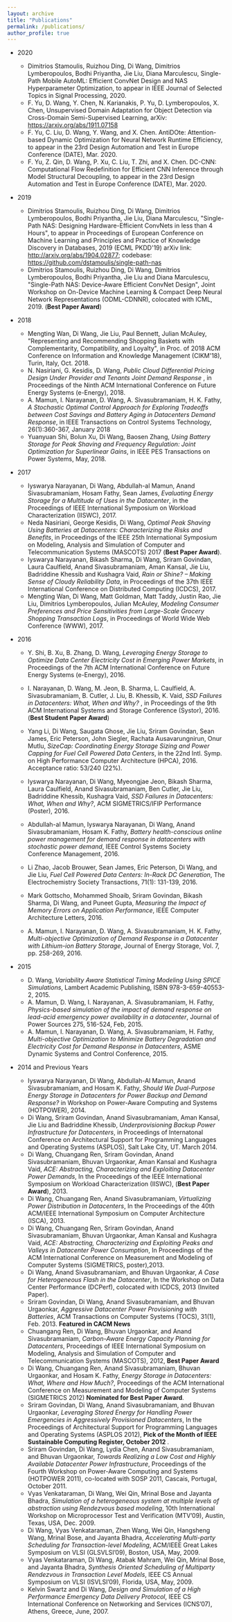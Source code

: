 ```yaml
---
layout: archive
title: "Publications"
permalink: /publications/
author_profile: true
---
```

* 2020
	* Dimitrios Stamoulis, Ruizhou Ding, Di Wang, Dimitrios Lymberopoulos, Bodhi Priyantha, Jie Liu, Diana Marculescu, Single-Path Mobile AutoML: Efficient ConvNet Design and NAS Hyperparameter Optimization, to appear in IEEE Journal of Selected Topics in Signal Processing, 2020.
	* F. Yu, D. Wang, Y. Chen, N. Karianakis, P. Yu, D. Lymberopoulos, X. Chen, Unsupervised Domain Adaptation for Object Detection via Cross-Domain Semi-Supervised Learning, arXiv: https://arxiv.org/abs/1911.07158
	* F. Yu, C. Liu, D. Wang, Y. Wang, and X. Chen. AntiDOte: Attention-based Dynamic Optimization for Neural Network Runtime Efficiency, to appear in the 23rd Design Automation and Test in Europe Conference (DATE), Mar. 2020. 
	* F. Yu, Z. Qin, D. Wang, P. Xu, C. Liu, T. Zhi, and X. Chen. DC-CNN: Computational Flow Redefinition for Efficient CNN Inference through Model Structural Decoupling, to appear in the 23rd Design Automation and Test in Europe Conference (DATE), Mar. 2020.
		
* 2019
	* Dimitrios Stamoulis, Ruizhou Ding, Di Wang, Dimitrios Lymberopoulos, Bodhi Priyantha, Jie Liu, Diana Marculescu, "Single-Path NAS: Designing Hardware-Efficient ConvNets in less than 4 Hours", to appear in Proceedings of European Conference on Machine Learning and Principles and Practice of Knowledge Discovery in Databases, 2019 (ECML PKDD'19) arXiv link: http://arxiv.org/abs/1904.02877; codebase: https://github.com/dstamoulis/single-path-nas
	* Dimitrios Stamoulis, Ruizhou Ding, Di Wang, Dimitrios Lymberopoulos, Bodhi Priyantha, Jie Liu and Diana Marculescu, "Single-Path NAS: Device-Aware Efficient ConvNet Design", Joint Workshop on On-Device Machine Learning & Compact Deep Neural Network Representations (ODML-CDNNR), colocated with ICML, 2019. (<b>Best Paper Award</b>)
	

* 2018
	* Mengting Wan, Di Wang, Jie Liu, Paul Bennett, Julian McAuley, "Representing and Recommending Shopping Baskets with Complementarity, Compatibility, and Loyalty", in Proc. of 2018 ACM Conference on Information and Knowledge Management (CIKM'18), Turin, Italy, Oct. 2018. 
	* N. Nasiriani, G. Kesidis, D. Wang, <i>Public Cloud Differential Pricing Design Under Provider and Tenants Joint Demand Response </i>, in Proceedings of the Ninth ACM International Conference on Future Energy Systems (e-Energy), 2018.
	* A. Mamun, I. Narayanan, D. Wang, A. Sivasubramaniam, H. K. Fathy, <i>A Stochastic Optimal Control Approach for Exploring Tradeoffs between Cost Savings and Battery Aging in Datacenters Demand Response</i>,  in IEEE Transactions on Control Systems Technology, 26(1):360-367, January 2018
	* Yuanyuan Shi, Bolun Xu, Di Wang, Baosen Zhang, <i> Using Battery Storage for Peak Shaving and Frequency Regulation: Joint Optimization for Superlinear Gains</i>, in IEEE PES Transactions on Power Systems, May, 2018.

* 2017

	* Iyswarya Narayanan, Di Wang, Abdullah-al Mamun, Anand Sivasubramaniam, Hosam Fathy, Sean James, <i>Evaluating Energy Storage for a Multitude of Uses in the Datacenter</i>, in the Proceedings of IEEE International Symposium on Workload Characterization (IISWC), 2017.
	* Neda Nasiriani, George Kesidis, Di Wang, <i>Optimal Peak Shaving Using Batteries at Datacenters: Characterizing the Risks and Benefits</i>,  in Proceedings of the IEEE 25th International Symposium on Modeling, Analysis and Simulation of Computer and Telecommunication Systems (MASCOTS) 2017 (<b>Best Paper Award</b>).
	* Iyswarya Narayanan, Bikash Sharma, Di Wang, Sriram Govindan, Laura Caulfield, Anand Sivasubramaniam, Aman Kansal, Jie Liu, Badriddine Khessib and Kushagra Vaid, <i>Rain or Shine? – Making Sense of Cloudy Reliability Data</i>, in Proceedings of the 37th IEEE International Conference on Distributed Computing (ICDCS), 2017.
	* Mengting Wan, Di Wang, Matt Goldman, Matt Taddy, Justin Rao, Jie Liu, Dimitrios Lymberopoulos, Julian McAuley, <i>Modeling Consumer Preferences and Price Sensitivities from Large-Scale Grocery Shopping Transaction Logs</i>, in Proceedings of World Wide Web Conference (WWW), 2017.
	
* 2016
	* Y. Shi, B. Xu, B. Zhang, D. Wang, <i>Leveraging Energy Storage to Optimize Data Center Electricity Cost in Emerging Power Markets</i>, in Proceedings of the 7th ACM International Conference on Future Energy Systems (e-Energy), 2016.
	* I. Narayanan, D. Wang, M. Jeon, B. Sharma, L. Caulfield, A. Sivasubramaniam, B. Cutler, J. Liu, B. Khessib, K. Vaid, <i>SSD Failures in Datacenters: What, When and Why?</i> , in Proceedings of the 9th ACM International Systems and Storage Conference (Systor), 2016. (<b>Best Student Paper Award</b>)
	* Yang Li, Di Wang, Saugata Ghose, Jie Liu, Sriram Govindan, Sean James, Eric Peterson, John Siegler, Rachata Ausavarungnirun, Onur Mutlu, <i>SizeCap: Coordinating Energy Storage Sizing and Power Capping for Fuel Cell Powered Data Centers</i>, in the 22nd Intl. Symp. on High Performance Computer Architecture (HPCA), 2016. Acceptance ratio: 53/240 (22%).
 	
	* Iyswarya Narayanan, Di Wang, Myeongjae Jeon, Bikash Sharma, Laura Caulfield, Anand Sivasubramaniam, Ben Cutler, Jie Liu, Badriddine Khessib, Kushagra Vaid, <i>SSD Failures in Datacenters: What, When and Why?</i>, ACM SIGMETRICS/IFIP Performance (Poster), 2016.
	* Abdullah-al Mamun, Iyswarya Narayanan, Di Wang, Anand Sivasubramaniam, Hosam K. Fathy, <i>Battery health-conscious online power management for demand response in datacenters with stochastic power demand</i>, IEEE Control Systems Society Conference Management, 2016.
	* Li Zhao, Jacob Brouwer, Sean James, Eric Peterson, Di Wang, and Jie Liu, <i>Fuel Cell Powered Data Centers: In-Rack DC Generation</i>, The Electrochemistry Society Transactions, 71(1): 131-139, 2016.
	* Mark Gottscho, Mohammed Shoaib, Sriram Govindan, Bikash Sharma, Di Wang, and Puneet Gupta, <i>Measuring the Impact of Memory Errors on Application Performance</i>, IEEE Computer Architecture Letters, 2016.
	* A. Mamun, I. Narayanan, D. Wang, A. Sivasubramaniam, H. K. Fathy, <i>Multi-objective Optimization of Demand Response in a Datacenter with Lithium-ion Battery Storage</i>, Journal of Energy Storage, Vol. 7, pp. 258-269, 2016.

* 2015
	* D. Wang, <i>Variability Aware Statistical Timing Modeling Using SPICE Simulations</i>, Lambert Academic Publishing, ISBN 978-3-659-40553-2, 2015.
	* A. Mamun, D. Wang, I. Narayanan, A. Sivasubramaniam, H. Fathy, <i>Physics-based simulation of the impact of demand response on lead-acid emergency power availability in a datacenter</i>, Journal of Power Sources 275, 516-524, Feb, 2015.
	* A. Mamun, I. Narayanan, D. Wang, A. Sivasubramaniam, H. Fathy, <i>Multi-objective Optimization to Minimize Battery Degradation and Electricity Cost for Demand Response in Datacenters</i>, ASME Dynamic Systems and Control Conference, 2015.

* 2014 and Previous Years
	* Iyswarya Narayanan, Di Wang, Abdullah-Al Mamun, Anand Sivasubramaniam, and Hosam K. Fathy, <i>Should We Dual-Purpose Energy Storage in Datacenters for Power Backup and Demand Response?</i> in Workshop on Power-Aware Computing and Systems (HOTPOWER), 2014.
	* Di Wang, Sriram Govindan, Anand Sivasubramaniam, Aman Kansal, Jie Liu and Badriddine Khessib, <i>Underprovisioning Backup Power Infrastructure for Datacenters</i>, in Proceedings of Internatonal Conference on Architectural Support for Programming Languages and Operating Systems (ASPLOS), Salt Lake City, UT. March 2014.
	* Di Wang, Chuangang Ren, Sriram Govindan, Anand Sivasubramaniam, Bhuvan Urgaonkar, Aman Kansal and Kushagra Vaid, <i>ACE: Abstracting, Characterizing and Exploiting Datacenter Power Demands</i>, In the Proceedings of the IEEE International Symposium on Workload Characterization (IISWC), (<b>Best Paper Award</b>), 2013.
	* Di Wang, Chuangang Ren, Anand Sivasubramaniam, <i>Virtualizing Power Distribution in Datacenters</i>, In the Proceedings of the 40th ACM/IEEE International Symposium on Computer Architecture (ISCA), 2013.
	* Di Wang, Chuangang Ren, Sriram Govindan, Anand Sivasubramaniam, Bhuvan Urgaonkar, Aman Kansal and Kushagra Vaid, <i>ACE: Abstracting, Characterizing and Exploiting Peaks and Valleys in Datacenter Power Consumption</i>, In Proceedings of the ACM International Conference on Measurement and Modeling of Computer Systems (SIGMETRICS, poster),2013.
	* Di Wang, Anand Sivasubramaniam, and Bhuvan Urgaonkar, <i>A Case for Heterogeneous Flash in the Datacenter</i>, In the Workshop on Data Center Performance (DCPerf), colocated with ICDCS, 2013 (Invited Paper).
	* Sriram Govindan, Di Wang, Anand Sivasubramaniam, and Bhuvan Urgaonkar, <i>Aggressive Datacenter Power Provisioning with Batteries</i>, ACM Transactions on Computer Systems (TOCS), 31(1), Feb. 2013. <b>Featured in CACM News</b>
	* Chuangang Ren, Di Wang, Bhuvan Urgaonkar, and Anand Sivasubramaniam, <i>Carbon-Aware Energy Capacity Planning for Datacenters</i>, Proceedings of IEEE International Symposium on Modeling, Analysis and Simulation of Computer and Telecommunication Systems (MASCOTS), 2012, <b>Best Paper Award</b>
	* Di Wang, Chuangang Ren, Anand Sivasubramaniam, Bhuvan Urgaonkar, and Hosam K. Fathy, <i>Energy Storage in Datacenters: What, Where and How Much?</i>, Proceedings of the ACM International Conference on Measurement and Modeling of Computer Systems (SIGMETRICS 2012) <b>Nominated for Best Paper Award</b>.
	* Sriram Govindan, Di Wang, Anand Sivasubramaniam, and Bhuvan Urgaonkar, <i>Leveraging Stored Energy for Handling Power Emergencies in Aggressively Provisioned Datacenters</i>, In the Proceedings of Architectural Support for Programming Languages and Operating Systems (ASPLOS 2012), <b>Pick of the Month of IEEE Sustainable Computing Register, October 2012 </b>.
	* Sriram Govindan, Di Wang, Lydia Chen, Anand Sivasubramaniam, and Bhuvan Urgaonkar, <i>Towards Realizing a Low Cost and Highly Available Datacenter Power Infrastructure</i>, Proceedings of the Fourth Workshop on Power-Aware Computing and Systems (HOTPOWER 2011), co-located with SOSP 2011, Cascais, Portugal, October 2011.
	* Vyas Venkataraman, Di Wang, Wei Qin, Mrinal Bose and Jayanta Bhadra, <i>Simulation of a heterogeneous system at multiple levels of abstraction using Rendezvous based modeling</i>, 10th International Workshop on Microprocessor Test and Verification (MTV’09), Austin, Texas, USA, Dec. 2009.
	* Di Wang, Vyas Venkataraman, Zhen Wang, Wei Qin, Hangsheng Wang, Mrinal Bose, and Jayanta Bhadra, <i>Accelerating Multi-party Scheduling for Transaction-level Modeling</i>, ACM/IEEE Great Lakes Symposium on VLSI (GLSVLSI’09), Boston, USA, May, 2009.
	* Vyas Venkataraman, Di Wang, Atabak Mahram, Wei Qin, Mrinal Bose, and Jayanta Bhadra, <i>Synthesis Oriented Scheduling of Multiparty Rendezvous in Transaction Level Models</i>, IEEE CS Annual Symposium on VLSI (ISVLSI’09), Florida, USA, May, 2009.
	* Kelvin Swartz and Di Wang, <i>Design and Simulation of a High Performance Emergency Data Delivery Protocol</i>, IEEE CS International Conference on Networking and Services (ICNS’07), Athens, Greece, June, 2007.
